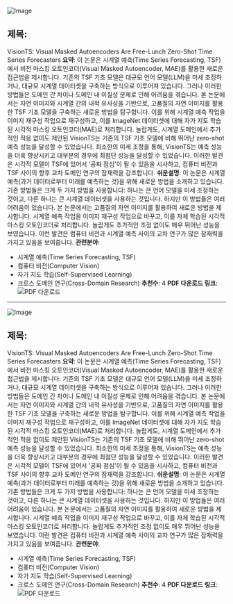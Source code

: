![Image](https://cdn-thumbnails.huggingface.co/social-thumbnails/papers/2408.17253.png)
## 제목:
VisionTS: Visual Masked Autoencoders Are Free-Lunch Zero-Shot Time Series Forecasters
**요약**:
이 논문은 시계열 예측(Time Series Forecasting, TSF)에서 비전 마스킹 오토인코더(Visual Masked Autoencoder, MAE)를 활용한 새로운 접근법을 제시합니다. 기존의 TSF 기초 모델은 대규모 언어 모델(LLM)을 미세 조정하거나, 대규모 시계열 데이터셋을 구축하는 방식으로 이루어져 있습니다. 그러나 이러한 방법들은 도메인 간 차이나 도메인 내 이질성 문제로 인해 어려움을 겪습니다. 본 논문에서는 자연 이미지와 시계열 간의 내적 유사성을 기반으로, 고품질의 자연 이미지를 활용한 TSF 기초 모델을 구축하는 새로운 방법을 탐구합니다. 이를 위해 시계열 예측 작업을 이미지 재구성 작업으로 재구성하고, 이를 ImageNet 데이터셋에 대해 자가 지도 학습된 시각적 마스킹 오토인코더(MAE)로 처리합니다. 놀랍게도, 시계열 도메인에서 추가적인 적응 없이도 제안된 VisionTS는 기존의 TSF 기초 모델에 비해 뛰어난 zero-shot 예측 성능을 달성할 수 있었습니다. 최소한의 미세 조정을 통해, VisionTS는 예측 성능을 더욱 향상시키고 대부분의 경우에 최첨단 성능을 달성할 수 있었습니다. 이러한 발견은 시각적 모델이 TSF에 있어서 '공짜 점심'이 될 수 있음을 시사하고, 컴퓨터 비전과 TSF 사이의 향후 교차 도메인 연구의 잠재력을 강조합니다.
**쉬운설명**:
이 논문은 시계열 예측(과거 데이터로부터 미래를 예측하는 것)을 위해 새로운 방법을 소개하고 있습니다. 기존 방법들은 크게 두 가지 방법을 사용합니다: 하나는 큰 언어 모델을 미세 조정하는 것이고, 다른 하나는 큰 시계열 데이터셋을 사용하는 것입니다. 하지만 이 방법들은 여러 어려움이 있습니다. 본 논문에서는 고품질의 자연 이미지를 활용하여 새로운 방법을 제시합니다. 시계열 예측 작업을 이미지 재구성 작업으로 바꾸고, 이를 자체 학습된 시각적 마스킹 오토인코더로 처리합니다. 놀랍게도 추가적인 조정 없이도 매우 뛰어난 성능을 보였습니다. 이런 발견은 컴퓨터 비전과 시계열 예측 사이의 교차 연구가 많은 잠재력을 가지고 있음을 보여줍니다.
**관련분야**:
- 시계열 예측(Time Series Forecasting, TSF)
- 컴퓨터 비전(Computer Vision)
- 자가 지도 학습(Self-Supervised Learning)
- 크로스 도메인 연구(Cross-Domain Research)
**추천수**:
4
**PDF 다운로드 링크**: ![PDF 다운로드](https://arxiv.org/pdf/2408.17253)
---

![Image](https://cdn-thumbnails.huggingface.co/social-thumbnails/papers/2408.17253.png)
## 제목:
VisionTS: Visual Masked Autoencoders Are Free-Lunch Zero-Shot Time Series Forecasters
**요약**:
이 논문은 시계열 예측(Time Series Forecasting, TSF)에서 비전 마스킹 오토인코더(Visual Masked Autoencoder, MAE)를 활용한 새로운 접근법을 제시합니다. 기존의 TSF 기초 모델은 대규모 언어 모델(LLM)을 미세 조정하거나, 대규모 시계열 데이터셋을 구축하는 방식으로 이루어져 있습니다. 그러나 이러한 방법들은 도메인 간 차이나 도메인 내 이질성 문제로 인해 어려움을 겪습니다. 본 논문에서는 자연 이미지와 시계열 간의 내적 유사성을 기반으로, 고품질의 자연 이미지를 활용한 TSF 기초 모델을 구축하는 새로운 방법을 탐구합니다. 이를 위해 시계열 예측 작업을 이미지 재구성 작업으로 재구성하고, 이를 ImageNet 데이터셋에 대해 자가 지도 학습된 시각적 마스킹 오토인코더(MAE)로 처리합니다. 놀랍게도, 시계열 도메인에서 추가적인 적응 없이도 제안된 VisionTS는 기존의 TSF 기초 모델에 비해 뛰어난 zero-shot 예측 성능을 달성할 수 있었습니다. 최소한의 미세 조정을 통해, VisionTS는 예측 성능을 더욱 향상시키고 대부분의 경우에 최첨단 성능을 달성할 수 있었습니다. 이러한 발견은 시각적 모델이 TSF에 있어서 '공짜 점심'이 될 수 있음을 시사하고, 컴퓨터 비전과 TSF 사이의 향후 교차 도메인 연구의 잠재력을 강조합니다.
**쉬운설명**:
이 논문은 시계열 예측(과거 데이터로부터 미래를 예측하는 것)을 위해 새로운 방법을 소개하고 있습니다. 기존 방법들은 크게 두 가지 방법을 사용합니다: 하나는 큰 언어 모델을 미세 조정하는 것이고, 다른 하나는 큰 시계열 데이터셋을 사용하는 것입니다. 하지만 이 방법들은 여러 어려움이 있습니다. 본 논문에서는 고품질의 자연 이미지를 활용하여 새로운 방법을 제시합니다. 시계열 예측 작업을 이미지 재구성 작업으로 바꾸고, 이를 자체 학습된 시각적 마스킹 오토인코더로 처리합니다. 놀랍게도 추가적인 조정 없이도 매우 뛰어난 성능을 보였습니다. 이런 발견은 컴퓨터 비전과 시계열 예측 사이의 교차 연구가 많은 잠재력을 가지고 있음을 보여줍니다.
**관련분야**:
- 시계열 예측(Time Series Forecasting, TSF)
- 컴퓨터 비전(Computer Vision)
- 자가 지도 학습(Self-Supervised Learning)
- 크로스 도메인 연구(Cross-Domain Research)
**추천수**:
4
**PDF 다운로드 링크**: ![PDF 다운로드](https://arxiv.org/pdf/2408.17253)
